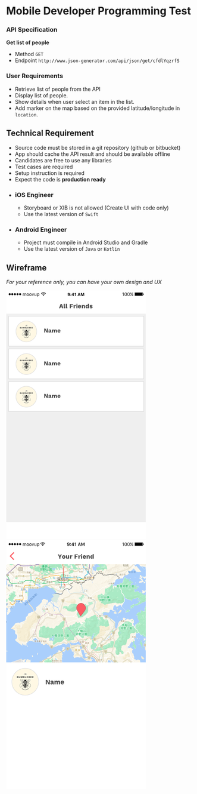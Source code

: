 # Mobile Developer Programming Test


### API Specification

**Get list of people**
  * Method
    `GET`
  * Endpoint
    `http://www.json-generator.com/api/json/get/cfdlYqzrfS`

### User Requirements
- Retrieve list of people from the API
- Display list of people.
- Show details when user select an item in the list.
- Add marker on the map based on the provided latitude/longitude in `location`. 


## Technical Requirement
- Source code must be stored in a git repository (github or bitbucket)
- App should cache the API result and should be available offline
- Candidates are free to use any libraries
- Test cases are required
- Setup instruction is required
- Expect the code is **production ready**

* ### iOS Engineer
	- Storyboard or XIB is not allowed (Create UI with code only)
	- Use the latest version of `Swift`

* ### Android Engineer
	- Project must compile in Android Studio and Gradle
	- Use the latest version of `Java` or `Kotlin`


## Wireframe
*For your reference only, you can have your own design and UX*

![List](assets/mobile/list.png)
![Map](assets/mobile/map.png)
